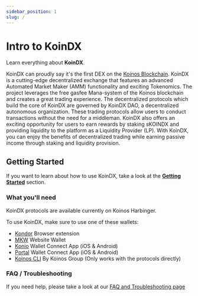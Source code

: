 ```yaml
---
sidebar_position: 1
slug: /
---
```


# Intro to KoinDX

Learn everything about **KoinDX**.

KoinDX can proudly say it's the first DEX on the [Koinos Blockchain](https://koinos.io?utm_source=koindx-docs).
KoinDX is a cutting-edge decentralized exchange that features an advanced Automated Market Maker (AMM) functionality and exciting Tokenomics. The project leverages the free gasfee Mana-system of the Koinos blockchain and creates a great trading experience. The decentralized protocols which build the core of KoinDX are governed by KoinDX DAO, a decentralized autonomous organization. These trading protocols allow users to conduct transactions without the need for a middleman. KoinDX also offers an exciting opportunity for users to earn rewards by staking sKOINDX and providing liquidity to the platform as a Liquidity Provider (LP). With KoinDX, you can enjoy the benefits of decentralized trading while earning passive income through staking and liquidity provision.

## Getting Started

If you want to learn about how to use KoinDX, take a look at the [**Getting Started**](getting-started/connect.md) section.

### What you'll need

KoinDX protocols are available currently on Koinos Harbinger.

To use KoinDX, make sure to use one of these wallets:

- [Kondor](https://chrome.google.com/webstore/detail/kondor/ghipkefkpgkladckmlmdnadmcchefhjl?utm_source=koindx-docs) Browser extension
- [MKW](https://mykw.vercel.app?utm_source=koindx-docs) Website Wallet
- [Konio](http://konio.io?utm_source=koindx-docs) Wallet Connect App (iOS & Android)
- [Portal](http://portal.armana.io?utm_source=koindx-docs) Wallet Connect App (iOS & Android)
- [Koinos CLI](https://github.com/koinos/koinos-cli) By Koinos Group (Only works with the protocols directly)

### FAQ / Troubleshooting

If you need help, please take a look at our [FAQ and Troubleshooting page](faq/troubleshooting.md)
